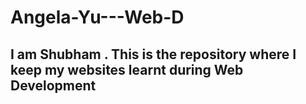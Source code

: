 # Angela-Yu---Web-D
## I am Shubham . This is the repository where I keep my websites learnt during Web Development
